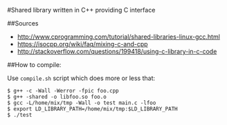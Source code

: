 #Shared library written in C++ providing C interface

##Sources
- http://www.cprogramming.com/tutorial/shared-libraries-linux-gcc.html
- https://isocpp.org/wiki/faq/mixing-c-and-cpp
- http://stackoverflow.com/questions/199418/using-c-library-in-c-code

##How to compile:

Use `compile.sh` script which does more or less that:
```
$ g++ -c -Wall -Werror -fpic foo.cpp 
$ g++ -shared -o libfoo.so foo.o 
$ gcc -L/home/mix/tmp -Wall -o test main.c -lfoo
$ export LD_LIBRARY_PATH=/home/mix/tmp:$LD_LIBRARY_PATH
$ ./test 
```
